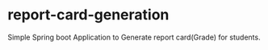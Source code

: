 # report-card-generation
Simple Spring boot Application to Generate report card(Grade) for students. 
